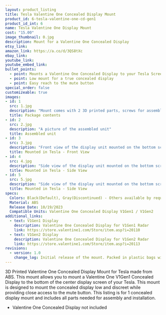```yaml
---
layout: product_listing
title: Tesla Valentine One Concealed Display Mount
product_id: 6-tesla-valentine-one-cd-gen1
product_id_int: 6
name: Tesla Valentine One Display Mount
cost: "15.00"
image_thumbnail: 0.jpg
description: Mount for a Valentine One Concealed Display
etsy_link: 
amazon_link: https://a.co/d/3QS8tXc
ebay_link: 
youtube_link: 
youtube_embed_link: 
bullet_points:
  - point: Mounts a Valentine One Concealed Display to your Tesla Screen
  - point: Low mount for a true concealed display
  - point: Easy reach to the mute button
special_order: false
customizeable: true
images:
- id: 1
  src: 1.jpg
  description: "Mount comes with 2 3D printed parts, screws for assembly, a hex wrench and a alcohol cleaning pad"
  title: Package contents
- id: 2
  src: 2.jpg
  description: "A picture of the assembled unit"
  title: Assembled unit
- id: 3
  src: 3.jpg
  description: "Front view of the display unit mounted on the bottom screen of a Tesla"
  title: Mounted in Tesla - Front View
- id: 4
  src: 4.jpg
  description: "Side view of the display unit mounted on the bottom screen of a Tesla"
  title: Mounted in Tesla - Side View
- id: 5
  src: 5.jpg
  description: "Side view of the display unit mounted on the bottom screen of a Tesla"
  title: Mounted in Tesla - Side View
specs:
  Colors: Black(Default), Gray(Discontinued) - Others available by request 
  Material: ABS
  Release Date: 10/19/2023
  Compatible Units: Valentine One Concealed Display V1Gen1 / V1Gen2
additional_links:
  - text: V1Gen1 Display
    description: Valentine One Concealed Display for V1Gen1 Radar
    link: https://store.valentine1.com/Store/item.asp?i=20110
  - text: V1Gen2 Display
    description: Valentine One Concealed Display for V1Gen2 Radar
    link: https://store.valentine1.com/Store/item.asp?i=20113
revisions:
  - version: 1.0
    change_log: Initial release of the mount. Packed in plastic bags with all required hardware
---
```


3D Printed Valentine One Concealed Display Mount for Tesla made from ABS. This mount allows you to mount a Valentine One V1Gen1 Concealed Display to the bottom of the center display screen of your Tesla. This mount is designed to mount the concealed display low and discreet while providing close access to the mute button. This listing is for 1 concealed display mount and includes all parts needed for assembly and installation. 

* Valentine One Concealed Display not included